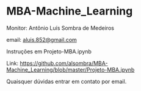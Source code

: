 # MBA-Machine_Learning

Monitor: Antônio Luís Sombra de Medeiros

email: aluis.852@gmail.com

Instruções em Projeto-MBA.ipynb

Link: https://github.com/alsombra/MBA-Machine_Learning/blob/master/Projeto-MBA.ipynb

Quaisquer dúvidas entrar em contato por email.
